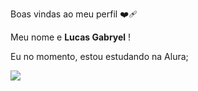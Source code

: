 Boas vindas ao meu perfil ❤️‍🩹

Meu nome e **Lucas Gabryel** !

Eu no momento, estou estudando na Alura;

![](https://www.google.com/url?sa=i&url=https%3A%2F%2Fnaruto.fandom.com%2Fpt-br%2Fwiki%2FNaruto_Uzumaki&psig=AOvVaw1x_FF_YdmRR012duwA5vgz&ust=1724198114968000&source=images&cd=vfe&opi=89978449&ved=0CBIQjRxqFwoTCJjPg9OggogDFQAAAAAdAAAAABAE)







